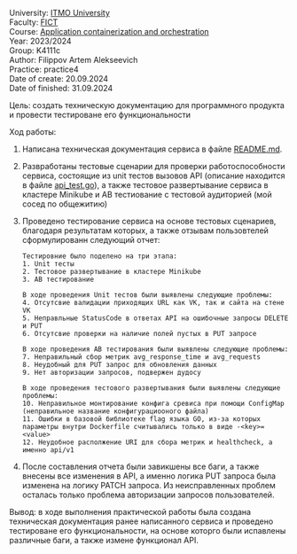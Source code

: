 University: [ITMO University](https://itmo.ru/ru/)  
Faculty: [FICT](https://fict.itmo.ru)  
Course: [Application containerization and orchestration](https://github.com/itmo-ict-faculty/application-containerization-and-orchestration)  
Year: 2023/2024  
Group: K4111c  
Author: Filippov Artem Alekseevich  
Practice: practice4  
Date of create: 20.09.2024  
Date of finished: 31.09.2024  

Цель: создать техническую документацию для программного продукта и провести тестироване его функциональности

Ход работы:

1. Написана техническая документация сервиса в файле [README.md](README.md).
2. Развработаны тестовые сценарии для проверки работоспособности сервиса, состоящие из unit тестов вызовов API (описание находится в файле [api_test.go](cmd/app/api/api_test.go)), а также тестовое развертывание сервиса в кластере Minikube и AB тестиование с тестовой аудиторией (мой сосед по общежитию)
3. Проведено тестирование сервиса на основе тестовых сценариев, благодаря результатам которых, а также отзывам пользовтелей сформулированн следующий отчет:

   ```Отчет по результатам тестирования
   Тестировние было поделено на три этапа:
   1. Unit тесты
   2. Тестовое развертывание в кластере Minikube
   3. AB тестирование

   В ходе проведения Unit тестов были выявлены следующие проблемы:
   4. Отсутсвие валидации приходящих URL как VK, так и сайта на стене VK
   5. Неправльные StatusCode в ответах API на ошибочные запросы DELETE и PUT
   6. Отсутсвие проверки на наличие полей пустых в PUT запросе

   В ходе проведения AB тестирования были выявлены следующие проблемы:
   7. Неправильный сбор метрик avg_response_time и avg_requests
   8. Неудобный для PUT запрос для обновления данных
   9. Нет авторизации запросов, подвержен дудосу

   В ходе проведения тестового развертывания были выявлены следующие проблемы:
   10. Неправильное монтирование конфига сревиса при помощи ConfigMap (неправильное название конфигурациооного файла)
   11. Ошибки в базовой библиотеке flag языка GO, из-за которых параметры внутри Dockerfile считывались только в виде -<key>=<value>
   12. Неудобное располжение URI для сбора метрик и healthcheck, а именно api/v1
   ```

4. После составления отчета были завикшены все баги, а также внесены все изменения в API, а именно логика PUT запроса была изменена на логику PATCH запроса. Из неисправленных проблем осталась только проблема авторизации запросов пользователей.

Вывод: в ходе выполнения практической работы была создана техническая документация ранее написанного сервиса и проведено тестироване его функциональности, на основе которго были испавлены различные баги, а также измене функционал API.
